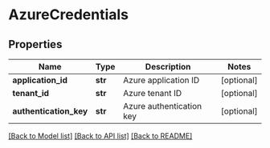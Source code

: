 # AzureCredentials

## Properties
Name | Type | Description | Notes
------------ | ------------- | ------------- | -------------
**application_id** | **str** | Azure application ID | [optional] 
**tenant_id** | **str** | Azure tenant ID | [optional] 
**authentication_key** | **str** | Azure authentication key | [optional] 

[[Back to Model list]](../README.md#documentation-for-models) [[Back to API list]](../README.md#documentation-for-api-endpoints) [[Back to README]](../README.md)


